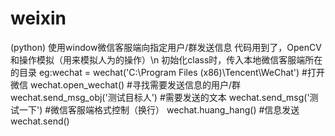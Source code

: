 # weixin
(python) 使用window微信客服端向指定用户/群发送信息
代码用到了，OpenCV和操作模拟（用来模拟人为的操作）\n
初始化class时，传入本地微信客服端所在的目录
eg:wechat = wechat('C:\Program Files (x86)\Tencent\WeChat')
#打开微信
wechat.open_wechat()
#寻找需要发送信息的用户/群
wechat.send_msg_obj('测试目标人')
#需要发送的文本
wechat.send_msg('测试一下')
#微信客服端格式控制（换行）
wechat.huang_hang()
#信息发送
wechat.send()
